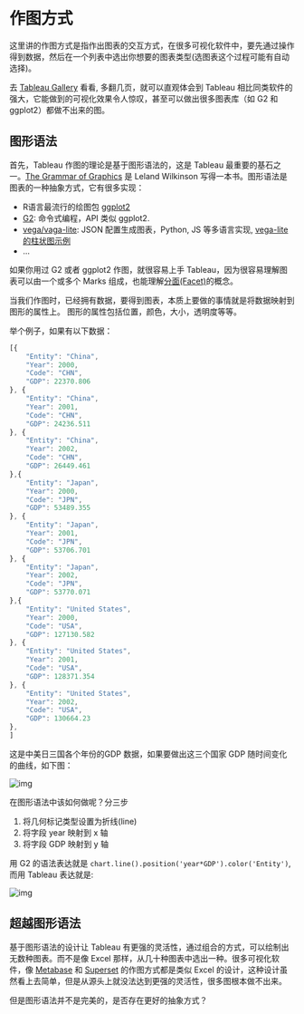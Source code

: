# 作图方式

这里讲的作图方式是指作出图表的交互方式，在很多可视化软件中，要先通过操作得到数据，然后在一个列表中选出你想要的图表类型(选图表这个过程可能有自动选择)。

去 [Tableau Gallery](https://public.tableau.com/en-us/gallery/?tab=viz-of-the-day&type=viz-of-the-day) 看看, 多翻几页，就可以直观体会到 Tableau 相比同类软件的强大，它能做到的可视化效果令人惊叹，甚至可以做出很多图表库（如 G2 和 ggplot2）都做不出来的图。

## 图形语法

首先，Tableau 作图的理论是基于图形语法的，这是 Tableau 最重要的基石之一。[The Grammar of Graphics](https://book.douban.com/subject/10123863/) 是 Leland Wilkinson 写得一本书。图形语法是图表的一种抽象方式，它有很多实现：

* R语言最流行的绘图包 [ggplot2](https://ggplot2.tidyverse.org)
* [G2](https://antv.alipay.com/zh-cn/g2/3.x/index.html): 命令式编程，API 类似 ggplot2. 
* [vega/vaga-lite](https://vega.github.io/vega-lite/): JSON 配置生成图表，Python, JS 等多语言实现, [vega-lite 的柱状图示例](https://vega.github.io/editor/#/examples/vega-lite/bar)
* ...

如果你用过 G2 或者 ggplot2 作图，就很容易上手 Tableau，因为很容易理解图表可以由一个或多个 Marks 组成，也能理解[分面(Facet)](https://www.yuque.com/antv/g2-docs/tutorial-facet)的概念。

当我们作图时，已经拥有数据，要得到图表，本质上要做的事情就是将数据映射到图形的属性上。
图形的属性包括位置，颜色，大小，透明度等等。

举个例子，如果有以下数据：

```js
[{
    "Entity": "China",
    "Year": 2000,
    "Code": "CHN",
    "GDP": 22370.806
}, {
    "Entity": "China",
    "Year": 2001,
    "Code": "CHN",
    "GDP": 24236.511
}, {
    "Entity": "China",
    "Year": 2002,
    "Code": "CHN",
    "GDP": 26449.461
},{
    "Entity": "Japan",
    "Year": 2000,
    "Code": "JPN",
    "GDP": 53489.355
}, {
    "Entity": "Japan",
    "Year": 2001,
    "Code": "JPN",
    "GDP": 53706.701
}, {
    "Entity": "Japan",
    "Year": 2002,
    "Code": "JPN",
    "GDP": 53770.071
},{
    "Entity": "United States",
    "Year": 2000,
    "Code": "USA",
    "GDP": 127130.582
}, {
    "Entity": "United States",
    "Year": 2001,
    "Code": "USA",
    "GDP": 128371.354
}, {
    "Entity": "United States",
    "Year": 2002,
    "Code": "USA",
    "GDP": 130664.23
}, 
]
```

这是中美日三国各个年份的GDP 数据，如果要做出这三个国家 GDP 随时间变化的曲线，如下图：

![img](https://si.geilicdn.com/img-25a90000016d7c0325df0a21924a-unadjust_554_497.png)

在图形语法中该如何做呢？分三步

1. 将几何标记类型设置为折线(line)
2. 将字段 year 映射到 x 轴
3. 将字段 GDP 映射到 y 轴

用 G2 的语法表达就是 `chart.line().position('year*GDP').color('Entity')`, 
而用 Tableau 表达就是:

![img](https://si.geilicdn.com/img-5eeb0000016d7c094d610a219248-unadjust_1798_1176.png)

## 超越图形语法

基于图形语法的设计让 Tableau 有更强的灵活性，通过组合的方式，可以绘制出无数种图表。而不是像 Excel 那样，从几十种图表中选出一种。很多可视化软件，像 [Metabase](https://github.com/metabase/metabase) 和 [Superset](https://github.com/apache/incubator-superset) 的作图方式都是类似 Excel 的设计，这种设计虽然看上去简单，但是从源头上就没法达到更强的灵活性，很多图根本做不出来。

但是图形语法并不是完美的，是否存在更好的抽象方式？
